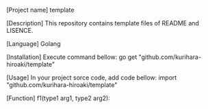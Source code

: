 [Project name]
template

[Description]
This repository contains template files of README and LISENCE.

[Language]
Golang

[Installation]
Execute command bellow:
go get "github.com/kurihara-hiroaki/template"

[Usage]
In your project sorce code, add code bellow:
import "github.com/kurihara-hiroaki/template"

[Function]
f1(type1 arg1, type2 arg2):
